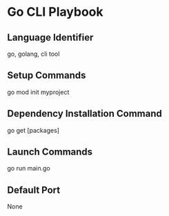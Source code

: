 # Go CLI Playbook

## Language Identifier
go, golang, cli tool

## Setup Commands
go mod init myproject

## Dependency Installation Command
go get [packages]

## Launch Commands
go run main.go

## Default Port
None
